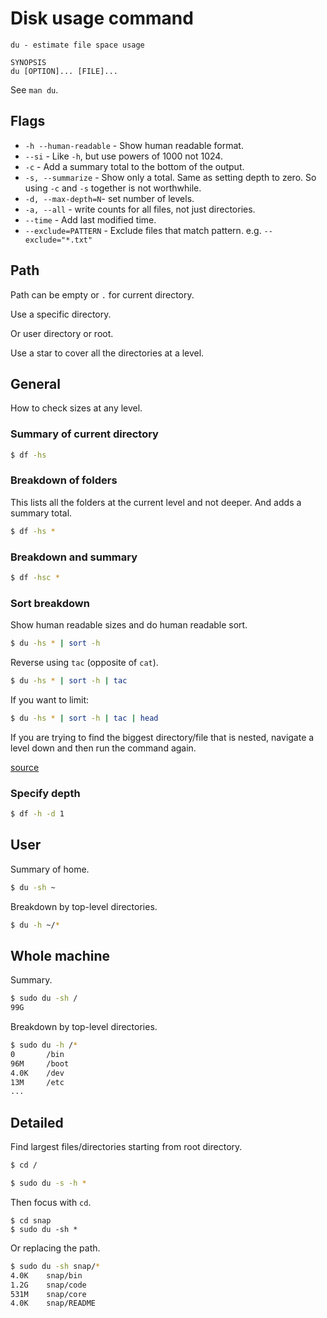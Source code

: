 # Disk usage command

```
du - estimate file space usage

SYNOPSIS
du [OPTION]... [FILE]...
```

See `man du`.


## Flags

- `-h --human-readable` - Show human readable format.
- `--si` - Like `-h`, but use powers of 1000 not 1024.
- `-c` - Add a summary total to the bottom of the output.
- `-s, --summarize` - Show only a total. Same as setting depth to zero. So using `-c` and `-s` together is not worthwhile.
- `-d, --max-depth=N`- set number of levels.
- `-a, --all` - write counts for all files, not just directories.
- `--time` - Add last modified time.
- `--exclude=PATTERN` - Exclude files that match pattern. e.g. `--exclude="*.txt"`


## Path

Path can be empty or `.` for current directory.

Use a specific directory.

Or user directory or root.

Use a star to cover all the directories at a level.


## General

How to check sizes at any level.

### Summary of current directory

```sh
$ df -hs
```

### Breakdown of folders

This lists all the folders at the current level and not deeper. And adds a summary total.

```sh
$ df -hs *
```

### Breakdown and summary

```sh
$ df -hsc *
```

### Sort breakdown

Show human readable sizes and do human readable sort.

```sh
$ du -hs * | sort -h
```

Reverse using `tac` (opposite of `cat`).

```sh
$ du -hs * | sort -h | tac
```

If you want to limit:

```sh
$ du -hs * | sort -h | tac | head
```


If you are trying to find the biggest directory/file that is nested, navigate a level down and then run the command again.

[source](https://serverfault.com/questions/62411/how-can-i-sort-du-h-output-by-size)


### Specify depth

```sh
$ df -h -d 1
```


## User

Summary of home.

```sh
$ du -sh ~
```

Breakdown by top-level directories.

```sh
$ du -h ~/*
```


## Whole machine


Summary.

```sh
$ sudo du -sh /
99G
```

Breakdown by top-level directories.

```sh
$ sudo du -h /*
0       /bin
96M     /boot
4.0K    /dev
13M     /etc
...
```


## Detailed

Find largest files/directories starting from root directory.

```sh
$ cd /
```

```sh
$ sudo du -s -h *
```

Then focus with `cd`.

```
$ cd snap
$ sudo du -sh *
```

Or replacing the path.

```sh
$ sudo du -sh snap/*
4.0K    snap/bin
1.2G    snap/code
531M    snap/core
4.0K    snap/README
```
